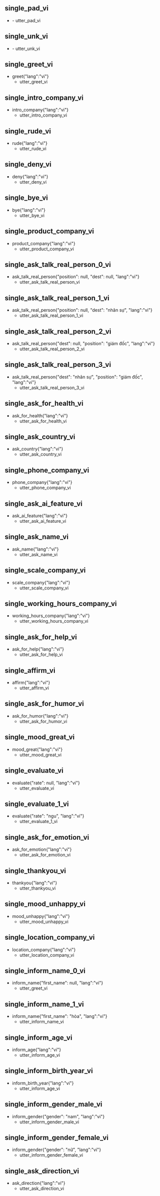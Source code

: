 ## single_pad_vi
* <pad>
  - utter_pad_vi

## single_unk_vi
* <unk>
  - utter_unk_vi

## single_greet_vi
* greet{"lang":"vi"}
  - utter_greet_vi

## single_intro_company_vi
* intro_company{"lang":"vi"}
  - utter_intro_company_vi

## single_rude_vi
* rude{"lang":"vi"}
  - utter_rude_vi

## single_deny_vi
* deny{"lang":"vi"}
  - utter_deny_vi

## single_bye_vi
* bye{"lang":"vi"}
  - utter_bye_vi

## single_product_company_vi
* product_company{"lang":"vi"}
  - utter_product_company_vi

## single_ask_talk_real_person_0_vi
* ask_talk_real_person{"position": null, "dest": null, "lang":"vi"}
  - utter_ask_talk_real_person_vi

## single_ask_talk_real_person_1_vi
* ask_talk_real_person{"position": null, "dest": "nhân sự", "lang":"vi"}
  - utter_ask_talk_real_person_1_vi

## single_ask_talk_real_person_2_vi
* ask_talk_real_person{"dest": null, "position": "giám đốc", "lang":"vi"}
  - utter_ask_talk_real_person_2_vi

## single_ask_talk_real_person_3_vi
* ask_talk_real_person{"dest": "nhân sự", "position": "giám đốc", "lang":"vi"}
  - utter_ask_talk_real_person_3_vi

## single_ask_for_health_vi
* ask_for_health{"lang":"vi"}
  - utter_ask_for_health_vi

## single_ask_country_vi
* ask_country{"lang":"vi"}
  - utter_ask_country_vi

## single_phone_company_vi
* phone_company{"lang":"vi"}
  - utter_phone_company_vi

## single_ask_ai_feature_vi
* ask_ai_feature{"lang":"vi"}
  - utter_ask_ai_feature_vi

## single_ask_name_vi
* ask_name{"lang":"vi"}
  - utter_ask_name_vi

## single_scale_company_vi
* scale_company{"lang":"vi"}
  - utter_scale_company_vi

## single_working_hours_company_vi
* working_hours_company{"lang":"vi"}
  - utter_working_hours_company_vi

## single_ask_for_help_vi
* ask_for_help{"lang":"vi"}
  - utter_ask_for_help_vi

## single_affirm_vi
* affirm{"lang":"vi"}
  - utter_affirm_vi

## single_ask_for_humor_vi
* ask_for_humor{"lang":"vi"}
  - utter_ask_for_humor_vi

## single_mood_great_vi
* mood_great{"lang":"vi"}
  - utter_mood_great_vi

## single_evaluate_vi
* evaluate{"rate": null, "lang":"vi"}
  - utter_evaluate_vi

## single_evaluate_1_vi
* evaluate{"rate": "ngu", "lang":"vi"}
  - utter_evaluate_1_vi

## single_ask_for_emotion_vi
* ask_for_emotion{"lang":"vi"}
  - utter_ask_for_emotion_vi

## single_thankyou_vi
* thankyou{"lang":"vi"}
  - utter_thankyou_vi

## single_mood_unhappy_vi
* mood_unhappy{"lang":"vi"}
  - utter_mood_unhappy_vi

## single_location_company_vi
* location_company{"lang":"vi"}
  - utter_location_company_vi

## single_inform_name_0_vi
* inform_name{"first_name": null, "lang":"vi"}
  - utter_greet_vi

## single_inform_name_1_vi
* inform_name{"first_name": "hòa", "lang":"vi"}
  - utter_inform_name_vi

## single_inform_age_vi
* inform_age{"lang":"vi"}
  - utter_inform_age_vi

## single_inform_birth_year_vi
* inform_birth_year{"lang":"vi"}
  - utter_inform_age_vi

## single_inform_gender_male_vi
* inform_gender{"gender": "nam", "lang":"vi"}
  - utter_inform_gender_male_vi

## single_inform_gender_female_vi
* inform_gender{"gender": "nữ", "lang":"vi"}
  - utter_inform_gender_female_vi

## single_ask_direction_vi
* ask_direction{"lang":"vi"}
  - utter_ask_direction_vi

